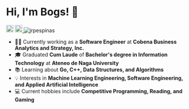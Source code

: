 Hi, I'm Bogs! 👋
===
<!-- ![visitors](https://visitor-badge.glitch.me/badge?page_id=$jrpespinas) -->
<a href="https://www.linkedin.com/in/jrpespinas/" target="_blank"><img src="https://img.shields.io/badge/LinkedIn-0077B5?style=for-the-badge&logo=linkedin&logoColor=white" height=20></a>
<a href="mailto:jrpespinas@gmail.com?subject=Hi! Found you on Github!" rel="nofollow noreferrer"> <img src="https://img.shields.io/badge/Gmail-D14836?style=for-the-badge&logo=gmail&logoColor=white" height=20> </a> <img src="https://komarev.com/ghpvc/?username=jrpespinas" alt="jrpespinas" /> 

 
- 👨‍💻 Currently working as a **Software Engineer** at **Cobena Business Analytics and Strategy, Inc.**
- 🎓 Graduated **Cum Laude** of **Bachelor's degree in Information Technology** at **Ateneo de Naga University**
- 📚 Learning about **Go, C++, Data Structures, and Algorithms**
- 💡 Interests in **Machine Learning Engineering, Software Engineering, and Applied Artificial Intelligence**
- 💻 Current hobbies include **Competitive Programming, Reading, and Gaming**

